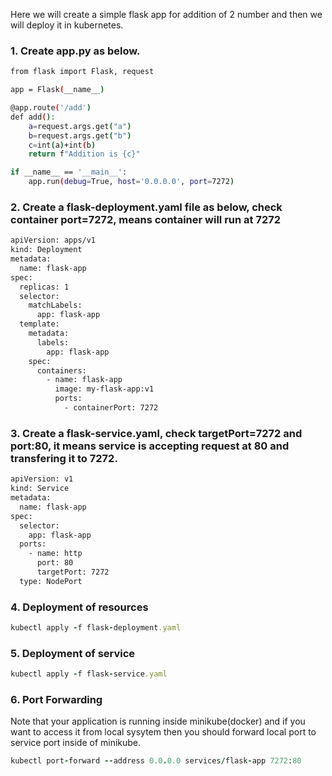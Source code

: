 Here we will create a simple flask app for addition of 2 number and then we will deploy it in kubernetes.

### 1. Create app.py as below.
```bash
from flask import Flask, request

app = Flask(__name__)

@app.route('/add')
def add():
    a=request.args.get("a")
    b=request.args.get("b")
    c=int(a)+int(b)
    return f"Addition is {c}"

if __name__ == '__main__':
    app.run(debug=True, host='0.0.0.0', port=7272)
```

### 2. Create a flask-deployment.yaml file as below, check container port=7272, means container will run at 7272
```bash
apiVersion: apps/v1
kind: Deployment
metadata:
  name: flask-app
spec:
  replicas: 1
  selector:
    matchLabels:
      app: flask-app
  template:
    metadata:
      labels:
        app: flask-app
    spec:
      containers:
        - name: flask-app
          image: my-flask-app:v1
          ports:
            - containerPort: 7272
```

### 3. Create a flask-service.yaml, check targetPort=7272 and port:80, it means service is accepting request at 80 and transfering it to 7272.
```bash
apiVersion: v1
kind: Service
metadata:
  name: flask-app
spec:
  selector:
    app: flask-app
  ports:
    - name: http
      port: 80
      targetPort: 7272
  type: NodePort
```

### 4. Deployment of resources
```ruby
kubectl apply -f flask-deployment.yaml 
```

### 5. Deployment of service
```ruby
kubectl apply -f flask-service.yaml
```

### 6. Port Forwarding
Note that your application is running inside minikube(docker) and if you want to access it from local sysytem then you should forward local port to service port inside of minikube.
```ruby
kubectl port-forward --address 0.0.0.0 services/flask-app 7272:80
```
